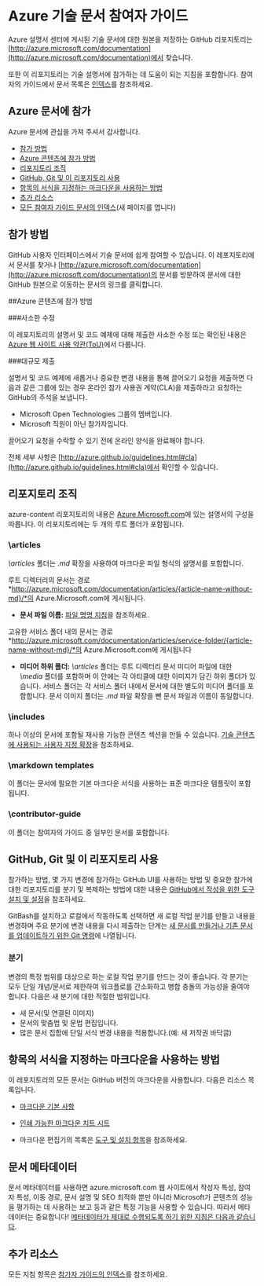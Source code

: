 # Azure 기술 문서 참여자 가이드

Azure 설명서 센터에 게시된 기술 문서에 대한 원본을 저장하는 GitHub 리포지토리는 [http://azure.microsoft.com/documentation](http://azure.microsoft.com/documentation)에서 찾습니다.

또한 이 리포지토리는 기술 설명서에 참가하는 데 도움이 되는 지침을 포함합니다. 참여자의 가이드에서 문서 목록은 [인덱스](https://github.com/Azure/azure-content/blob/master/contributor-guide/contributor-guide-index.md)를 참조하세요.

## Azure 문서에 참가

Azure 문서에 관심을 가져 주셔서 감사합니다.

* [참가 방법](#ways-to-contribute)
* [Azure 콘텐츠에 참가 방법](#about-your-contributions-to-azure-content)
* [리포지토리 조직](#repository-organization)
* [GitHub, Git 및 이 리포지토리 사용](#use-github-git-and-this-repository)
* [항목의 서식을 지정하는 마크다운을 사용하는 방법](#how-to-use-markdown-to-format-your-topic)
* [추가 리소스](#more-resources)
* [모든 참여자 가이드 문서의 인덱스](https://github.com/Azure/azure-content/blob/master/contributor-guide/contributor-guide-index.md)(새 페이지를 엽니다)

## 참가 방법

GitHub 사용자 인터페이스에서 기술 문서에 쉽게 참여할 수 있습니다. 이 레포지토리에서 문서를 찾거나 [http://azure.microsoft.com/documentation](http://azure.microsoft.com/documentation)의 문서를 방문하여 문서에 대한 GitHub 원본으로 이동하는 문서의 링크를 클릭합니다.

##Azure 콘텐츠에 참가 방법

###사소한 수정

이 레포지토리의 설명서 및 코드 예제에 대해 제출한 사소한 수정 또는 확인된 내용은 [Azure 웹 사이트 사용 약관(ToU)](http://azure.microsoft.com/support/legal/website-terms-of-use/)에서 다룹니다.


###대규모 제출

설명서 및 코드 예제에 새롭거나 중요한 변경 내용을 통해 끌어오기 요청을 제출하면 다음과 같은 그룹에 있는 경우 온라인 참가 사용권 계약(CLA)을 제출하라고 요청하는 GitHub의 주석을 보냅니다.

* Microsoft Open Technologies 그룹의 멤버입니다.
* Microsoft 직원이 아닌 참가자입니다.

끌어오기 요청을 수락할 수 있기 전에 온라인 양식을 완료해야 합니다.

전체 세부 사항은 [http://azure.github.io/guidelines.html#cla](http://azure.github.io/guidelines.html#cla)에서 확인할 수 있습니다.

## 리포지토리 조직

azure-content 리포지토리의 내용은 [Azure.Microsoft.com](http://azure.microsoft.com)에 있는 설명서의 구성을 따릅니다. 이 리포지토리에는 두 개의 루트 폴더가 포함됩니다.

### \articles

*\articles* 폴더는 *.md* 확장을 사용하여 마크다운 파일 형식의 설명서를 포함합니다.

루트 디렉터리의 문서는 경로 *http://azure.microsoft.com/documentation/articles/{article-name-without-md}/*의 Azure.Microsoft.com에 게시됩니다.

* **문서 파일 이름:** [파일 명명 지침](https://github.com/Azure/azure-content/blob/master/contributor-guide/file-names-and-locations.md)을 참조하세요.

고유한 서비스 폴더 내의 문서는 경로 
*http://azure.microsoft.com/documentation/articles/service-folder/{article-name-without-md}/*의 Azure.Microsoft.com에 게시됩니다

* **미디어 하위 폴더:** *\articles* 폴더는 루트 디렉터리 문서 미디어 파일에 대한 *\media* 폴더를 포함하며 이 안에는 각 아티클에 대한 이미지가 담긴 하위 폴더가 있습니다. 서비스 폴더는 각 서비스 폴더 내에서 문서에 대한 별도의 미디어 폴더를 포함합니다. 문서 이미지 폴더는 *.md* 파일 확장을 뺀 문서 파일과 이름이 동일합니다.

### \includes

하나 이상의 문서에 포함될 재사용 가능한 콘텐츠 섹션을 만들 수 있습니다. [기술 콘텐츠에 사용되는 사용자 지정 확장](https://github.com/Azure/azure-content/blob/master/contributor-guide/custom-markdown-extensions.md)을 참조하세요.

### \markdown templates

이 폴더는 문서에 필요한 기본 마크다운 서식을 사용하는 표준 마크다운 템플릿이 포함됩니다.

### \contributor-guide

이 폴더는 참여자의 가이드 중 일부인 문서를 포함합니다.

## GitHub, Git 및 이 리포지토리 사용

참가하는 방법, 몇 가지 변경에 참가하는 GitHub UI를 사용하는 방법 및 중요한 참가에 대한 리포지토리를 분기 및 복제하는 방법에 대한 내용은 [GitHub에서 작성을 위한 도구 설치 및 설정](https://github.com/Azure/azure-content/blob/master/contributor-guide/tools-and-setup.md)을 참조하세요.

GitBash를 설치하고 로컬에서 작동하도록 선택하면 새 로컬 작업 분기를 만들고 내용을 변경하며 주요 분기에 변경 내용을 다시 제출하는 단계는 [새 문서를 만들거나 기존 문서를 업데이트하기 위한 Git 명령](https://github.com/Azure/azure-content/blob/master/contributor-guide/git-commands-for-master.md)에 나열됩니다.

### 분기

변경의 특정 범위를 대상으로 하는 로컬 작업 분기를 만드는 것이 좋습니다. 각 분기는 모두 단일 개념/문서로 제한하여 워크플로를 간소화하고 병합 충돌의 가능성을 줄여야 합니다. 다음은 새 분기에 대한 적절한 범위입니다.

* 새 문서(및 연결된 이미지)
* 문서의 맞춤법 및 문법 편집입니다.
* 많은 문서 집합에 단일 서식 변경 내용을 적용합니다.(예: 새 저작권 바닥글)

## 항목의 서식을 지정하는 마크다운을 사용하는 방법

이 레포지토리의 모든 문서는 GitHub 버전의 마크다운을 사용합니다. 다음은 리소스 목록입니다.

- [마크다운 기본 사항](https://help.github.com/articles/markdown-basics/)

- [인쇄 가능한 마크다운 치트 시트](https://github.com/Azure/azure-content/blob/master/contributor-guide/media/documents/markdown-cheatsheet.pdf?raw=true)

- 마크다운 편집기의 목록은 [도구 및 설치 항목](https://github.com/Azure/azure-content/blob/master/contributor-guide/tools-and-setup.md#install-a-markdown-editor)을 참조하세요.

## 문서 메타데이터

문서 메타데이터를 사용하면 azure.microsoft.com 웹 사이트에서 작성자 특성, 참여자 특성, 이동 경로, 문서 설명 및 SEO 최적화 뿐만 아니라 Microsoft가 콘텐츠의 성능을 평가하는 데 사용하는 보고 등과 같은 특정 기능을 사용할 수 있습니다. 따라서 메타데이터는 중요합니다! [메타데이터가 제대로 수행되도록 하기 위한 지침은 다음과 같습니다](https://github.com/Azure/azure-content/blob/master/contributor-guide/article-metadata.md).

## 추가 리소스

모든 지침 항목은 [참가자 가이드의 인덱스](https://github.com/Azure/azure-content/blob/master/contributor-guide/contributor-guide-index.md)를 참조하세요.

<!----HONumber=AcomDC_0307_2016-->